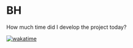 # BH

How much time did I develop the project today?

[![wakatime](https://wakatime.com/badge/user/71644a43-5c26-4b1d-8345-440f6204e486/project/3fac62be-542d-49c8-863c-a715c843b9fb.svg)](https://wakatime.com/badge/user/71644a43-5c26-4b1d-8345-440f6204e486/project/3fac62be-542d-49c8-863c-a715c843b9fb)
